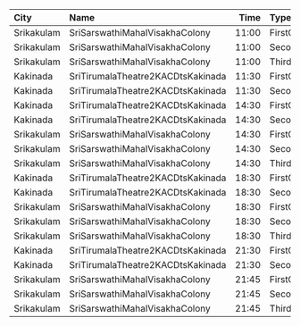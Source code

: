 | City       | Name                              |  Time | Type        | Price | Capacity | Booked |
| :--------- | :-------------------------------- | ----: | :---------- | ----: | -------: | -----: |
| Srikakulam | SriSarswathiMahalVisakhaColony    | 11:00 | FirstClass  |  112₹ |      422 |     78 |
| Srikakulam | SriSarswathiMahalVisakhaColony    | 11:00 | SecondClass |   67₹ |       31 |      0 |
| Srikakulam | SriSarswathiMahalVisakhaColony    | 11:00 | ThirdClass  |   44₹ |      114 |      0 |
| Kakinada   | SriTirumalaTheatre2KACDtsKakinada | 11:30 | FirstClass  |  100₹ |      404 |      0 |
| Kakinada   | SriTirumalaTheatre2KACDtsKakinada | 11:30 | SecondClass |   40₹ |      108 |      0 |
| Kakinada   | SriTirumalaTheatre2KACDtsKakinada | 14:30 | FirstClass  |  100₹ |      404 |      0 |
| Kakinada   | SriTirumalaTheatre2KACDtsKakinada | 14:30 | SecondClass |   40₹ |      108 |      0 |
| Srikakulam | SriSarswathiMahalVisakhaColony    | 14:30 | FirstClass  |  112₹ |      422 |     78 |
| Srikakulam | SriSarswathiMahalVisakhaColony    | 14:30 | SecondClass |   67₹ |       31 |      0 |
| Srikakulam | SriSarswathiMahalVisakhaColony    | 14:30 | ThirdClass  |   44₹ |      114 |      0 |
| Kakinada   | SriTirumalaTheatre2KACDtsKakinada | 18:30 | FirstClass  |  100₹ |      404 |      0 |
| Kakinada   | SriTirumalaTheatre2KACDtsKakinada | 18:30 | SecondClass |   40₹ |      108 |      0 |
| Srikakulam | SriSarswathiMahalVisakhaColony    | 18:30 | FirstClass  |  112₹ |      422 |     78 |
| Srikakulam | SriSarswathiMahalVisakhaColony    | 18:30 | SecondClass |   67₹ |       31 |      0 |
| Srikakulam | SriSarswathiMahalVisakhaColony    | 18:30 | ThirdClass  |   44₹ |      114 |      0 |
| Kakinada   | SriTirumalaTheatre2KACDtsKakinada | 21:30 | FirstClass  |  100₹ |      404 |      0 |
| Kakinada   | SriTirumalaTheatre2KACDtsKakinada | 21:30 | SecondClass |   40₹ |      108 |      0 |
| Srikakulam | SriSarswathiMahalVisakhaColony    | 21:45 | FirstClass  |  112₹ |      422 |     78 |
| Srikakulam | SriSarswathiMahalVisakhaColony    | 21:45 | SecondClass |   67₹ |       31 |      0 |
| Srikakulam | SriSarswathiMahalVisakhaColony    | 21:45 | ThirdClass  |   44₹ |      114 |      0 |